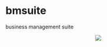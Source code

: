 # bmsuite
business management suite
<p align="center">
  <img src="https://travis-ci.org/pkcool/bmsuite.svg?branch=develop">
</p>
